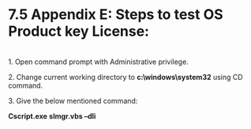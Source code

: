 # 7.5	Appendix E: Steps to test OS Product key License:

\
1\. Open command prompt with Administrative privilege.

2\. Change current working directory to **c:\windows\system32** using CD command.

3\. Give the below mentioned command:

&#x20;   **Cscript.exe** **slmgr.vbs –dli**
